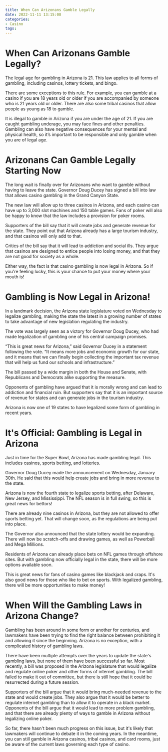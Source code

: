 ```yaml
---
title: When Can Arizonans Gamble Legally
date: 2022-11-11 13:15:08
categories:
- Casino
tags:
---
```



#  When Can Arizonans Gamble Legally?

The legal age for gambling in Arizona is 21. This law applies to all forms of gambling, including casinos, lottery tickets, and bingo.

There are some exceptions to this rule. For example, you can gamble at a casino if you are 18 years old or older if you are accompanied by someone who is 21 years old or older. There are also some tribal casinos that allow people as young as 18 to gamble.

It is illegal to gamble in Arizona if you are under the age of 21. If you are caught gambling underage, you may face fines and other penalties. Gambling can also have negative consequences for your mental and physical health, so it’s important to be responsible and only gamble when you are of legal age.

#  Arizonans Can Gamble Legally Starting Now

The long wait is finally over for Arizonans who want to gamble without having to leave the state. Governor Doug Ducey has signed a bill into law that allows casino gambling in the Grand Canyon State.

The new law will allow up to three casinos in Arizona, and each casino can have up to 3,000 slot machines and 150 table games. Fans of poker will also be happy to know that the law includes a provision for poker rooms.

Supporters of the bill say that it will create jobs and generate revenue for the state. They point out that Arizona already has a large tourism industry, and that casinos will only add to that.

Critics of the bill say that it will lead to addiction and social ills. They argue that casinos are designed to entice people into losing money, and that they are not good for society as a whole.

Either way, the fact is that casino gambling is now legal in Arizona. So if you're feeling lucky, this is your chance to put your money where your mouth is!

#  Gambling is Now Legal in Arizona!

In a landmark decision, the Arizona state legislature voted on Wednesday to legalize gambling, making the state the latest in a growing number of states to take advantage of new legislation regulating the industry.

The vote was largely seen as a victory for Governor Doug Ducey, who had made legalization of gambling one of his central campaign promises.

“This is great news for Arizona,” said Governor Ducey in a statement following the vote. “It means more jobs and economic growth for our state, and it means that we can finally begin collecting the important tax revenue that will help us fund our schools and infrastructure.”

The bill passed by a wide margin in both the House and Senate, with Republicans and Democrats alike supporting the measure.

Opponents of gambling have argued that it is morally wrong and can lead to addiction and financial ruin. But supporters say that it is an important source of revenue for states and can generate jobs in the tourism industry.

Arizona is now one of 19 states to have legalized some form of gambling in recent years.

#  It's Official: Gambling is Legal in Arizona

Just in time for the Super Bowl, Arizona has made gambling legal. This includes casinos, sports betting, and lotteries.

Governor Doug Ducey made the announcement on Wednesday, January 30th. He said that this would help create jobs and bring in more revenue to the state.

Arizona is now the fourth state to legalize sports betting, after Delaware, New Jersey, and Mississippi. The NFL season is in full swing, so this is great news for bettors!

There are already nine casinos in Arizona, but they are not allowed to offer sports betting yet. That will change soon, as the regulations are being put into place.

The Governor also announced that the state lottery would be expanding. There will now be scratch-offs and drawing games, as well as Powerball and Mega Millions.

Residents of Arizona can already place bets on NFL games through offshore sites. But with gambling now officially legal in the state, there will be more options available soon.

This is great news for fans of casino games like blackjack and craps. It's also good news for those who like to bet on sports. With legalized gambling, there will be more opportunities to make money!

#  When Will the Gambling Laws in Arizona Change?

Gambling has been around in some form or another for centuries, and lawmakers have been trying to find the right balance between prohibiting it and allowing it since the beginning. Arizona is no exception, with a complicated history of gambling laws.

There have been multiple attempts over the years to update the state's gambling laws, but none of them have been successful so far. Most recently, a bill was proposed in the Arizona legislature that would legalize and regulate online poker and other forms of internet gambling. The bill failed to make it out of committee, but there is still hope that it could be resurrected during a future session.

Supporters of the bill argue that it would bring much-needed revenue to the state and would create jobs. They also argue that it would be better to regulate internet gambling than to allow it to operate in a black market. Opponents of the bill argue that it would lead to more problem gambling, and that there are already plenty of ways to gamble in Arizona without legalizing online poker.

So far, there hasn't been much progress on this issue, but it's likely that lawmakers will continue to debate it in the coming years. In the meantime, you can still gamble in Arizona casinos, tribal casinos, and card rooms, just be aware of the current laws governing each type of casino.